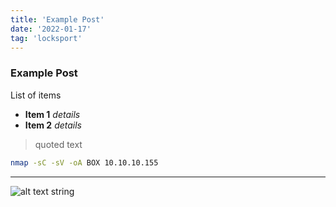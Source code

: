 ```yaml
---
title: 'Example Post'
date: '2022-01-17'
tag: 'locksport'
---
```


### Example Post

List of items
- **Item 1** _details_
- **Item 2** _details_

> quoted text

```bash
nmap -sC -sV -oA BOX 10.10.10.155
```

---

![alt text string](/images/laravel.svg "dirr")

